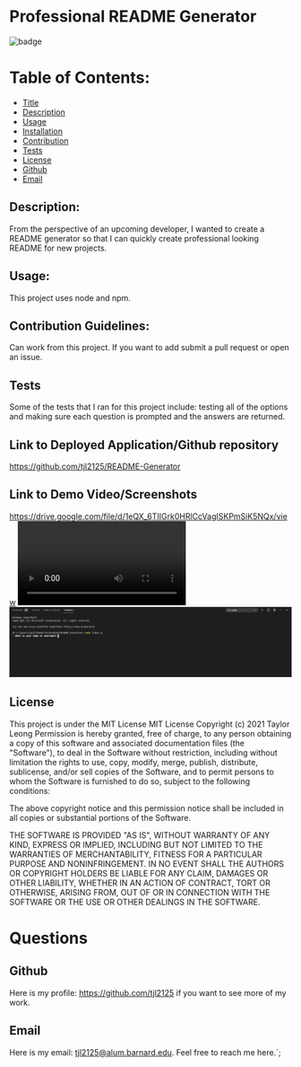 # Professional README Generator 

![badge](https://img.shields.io/badge/license-MIT-brightgreen)

# Table of Contents:
* [Title](#Title)
* [Description](#Description)
* [Usage](#Usage)
* [Installation](#Installation)
* [Contribution](#Contribution)
* [Tests](#Tests)
* [License](#License)
* [Github](#Github)
* [Email](#Email)

## Description:
From the perspective of an upcoming developer, I wanted to create a README generator so that I can
quickly create professional looking README for new projects. 

## Usage:
This project uses node and npm. 

## Contribution Guidelines:
Can work from this project. If you want to add submit a pull request or open an issue. 

## Tests
Some of the tests that I ran for this project include: testing all of the options and making sure each question is prompted and the answers are returned.

## Link to Deployed Application/Github repository 
https://github.com/tjl2125/README-Generator

## Link to Demo Video/Screenshots 
https://drive.google.com/file/d/1eQX_6TIIGrk0HRlCcVagISKPmSiK5NQx/view 
![Demo Video](./assets/Demo-video.mp4)
![Demo Screenshot](./assets/Screenshot.png)

## License
This project is under the MIT License
MIT License
Copyright (c) 2021 Taylor Leong
Permission is hereby granted, free of charge, to any person obtaining a copy
of this software and associated documentation files (the "Software"), to deal
in the Software without restriction, including without limitation the rights
to use, copy, modify, merge, publish, distribute, sublicense, and/or sell
copies of the Software, and to permit persons to whom the Software is
furnished to do so, subject to the following conditions:

The above copyright notice and this permission notice shall be included in all
copies or substantial portions of the Software.

THE SOFTWARE IS PROVIDED "AS IS", WITHOUT WARRANTY OF ANY KIND, EXPRESS OR
IMPLIED, INCLUDING BUT NOT LIMITED TO THE WARRANTIES OF MERCHANTABILITY,
FITNESS FOR A PARTICULAR PURPOSE AND NONINFRINGEMENT. IN NO EVENT SHALL THE
AUTHORS OR COPYRIGHT HOLDERS BE LIABLE FOR ANY CLAIM, DAMAGES OR OTHER
LIABILITY, WHETHER IN AN ACTION OF CONTRACT, TORT OR OTHERWISE, ARISING FROM,
OUT OF OR IN CONNECTION WITH THE SOFTWARE OR THE USE OR OTHER DEALINGS IN THE
SOFTWARE.

# Questions
## Github
Here is my profile: https://github.com/tjl2125 if you want to see more of my work.

## Email
Here is my email: tjl2125@alum.barnard.edu. Feel free to reach me here.`;